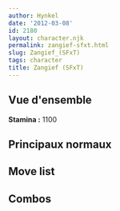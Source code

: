 ```yaml
---
author: Hynkel
date: '2012-03-08'
id: 2180
layout: character.njk
permalink: zangief-sfxt.html
slug: Zangief_(SFxT)
tags: character
title: Zangief (SFxT)
---
```


## Vue d'ensemble

**Stamina :** 1100

## Principaux normaux

## Move list

## Combos